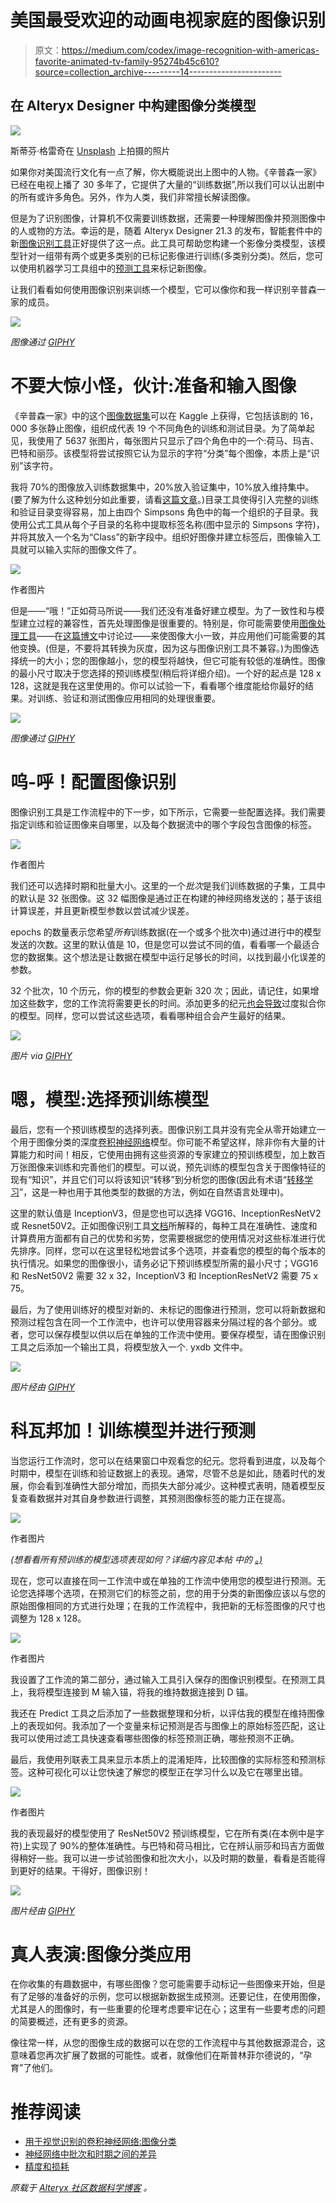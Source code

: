 # 美国最受欢迎的动画电视家庭的图像识别

> 原文：<https://medium.com/codex/image-recognition-with-americas-favorite-animated-tv-family-95274b45c610?source=collection_archive---------14----------------------->

## 在 Alteryx Designer 中构建图像分类模型

![](img/8d03ed36dab9294ba34de45c88b35bcf.png)

斯蒂芬·格雷奇在 [Unsplash](https://unsplash.com?utm_source=medium&utm_medium=referral) 上拍摄的照片

如果你对美国流行文化有一点了解，你大概能说出上图中的人物。《辛普森一家》已经在电视上播了 30 多年了，它提供了大量的“训练数据”,所以我们可以认出剧中的所有或许多角色。另外，作为人类，我们非常擅长解读图像。

但是为了识别图像，计算机不仅需要训练数据，还需要一种理解图像并预测图像中的人或物的方法。幸运的是，随着 Alteryx Designer 21.3 的发布，智能套件中的新[图像识别工具](https://help.alteryx.com/20213/designer/image-recognition)正好提供了这一点。此工具可帮助您构建一个影像分类模型，该模型针对一组带有两个或更多类别的已标记影像进行训练(多类别分类)。然后，您可以使用机器学习工具组中的[预测工具](https://help.alteryx.com/20213/designer/predict-tool)来标记新图像。

让我们看看如何使用图像识别来训练一个模型，它可以像你和我一样识别辛普森一家的成员。

![](img/4effe75a44b830c3951a7710b0874c22.png)

*图像通过* [*GIPHY*](https://media.giphy.com/media/Sbq7EL4jPZlbj9wUKD/giphy.gif)

# 不要大惊小怪，伙计:准备和输入图像

《辛普森一家》中的这个[图像数据集](https://www.kaggle.com/mathurinache/simpsons-images)可以在 Kaggle 上获得，它包括该剧的 16，000 多张静止图像，组织成代表 19 个不同角色的训练和测试目录。为了简单起见，我使用了 5637 张图片，每张图片只显示了四个角色中的一个:荷马、玛吉、巴特和丽莎。该模型将尝试按照它认为显示的字符“分类”每个图像，本质上是“识别”该字符。

我将 70%的图像放入训练数据集中，20%放入验证集中，10%放入维持集中。(要了解为什么这种划分如此重要，请看[这篇文章](https://community.alteryx.com/t5/Data-Science/Holdouts-and-Cross-Validation-Why-the-Data-Used-to-Evaluate-your/ba-p/448982?utm_content=802313&utm_source=tds)。)目录工具使得引入完整的训练和验证目录变得容易，加上由四个 Simpsons 角色中的每一个组织的子目录。我使用公式工具从每个子目录的名称中提取标签名称(图中显示的 Simpsons 字符)，并将其放入一个名为“Class”的新字段中。组织好图像并建立标签后，图像输入工具就可以输入实际的图像文件了。

![](img/8e794e9e50ec010259802a2682d2f271.png)

作者图片

但是——“哦！”正如荷马所说——我们还没有准备好建立模型。为了一致性和与模型建立过程的兼容性，首先处理图像是很重要的。特别是，你可能需要使用[图像处理工具](https://help.alteryx.com/20212/designer/image-processing)——在[这篇博文](https://community.alteryx.com/t5/Data-Science/Picture-Perfect-Inside-Image-Processing/ba-p/767828?utm_content=802313&utm_source=tds)中讨论过——来使图像大小一致，并应用他们可能需要的其他变换。(但是，不要将其转换为灰度，因为这与图像识别工具不兼容。)为图像选择统一的大小；您的图像越小，您的模型将越快，但它可能有较低的准确性。图像的最小尺寸取决于您选择的预训练模型(稍后将详细介绍)。一个好的起点是 128 x 128，这就是我在这里使用的。你可以试验一下，看看哪个维度能给你最好的结果。对训练、验证和测试图像应用相同的处理很重要。

![](img/f2a5f4935ebb2a4f614ff456b91e4116.png)

*图像通过* [*GIPHY*](https://media.giphy.com/media/26BGIqWh2R1fi6JDa/giphy.gif)

# 呜-呼！配置图像识别

图像识别工具是工作流程中的下一步，如下所示，它需要一些配置选择。我们需要指定训练和验证图像来自哪里，以及每个数据流中的哪个字段包含图像的标签。

![](img/98631325a40a9e0578c151c0b4e33211.png)

作者图片

我们还可以选择时期和批量大小。这里的一个*批次*是我们训练数据的子集，工具中的默认是 32 张图像。这 32 幅图像是通过正在构建的神经网络发送的；基于该组计算误差，并且更新模型参数以尝试减少误差。

epochs 的数量表示您希望*所有*训练数据(在一个或多个批次中)通过进行中的模型发送的次数。这里的默认值是 10，但是您可以尝试不同的值，看看哪一个最适合您的数据集。这个想法是让数据在模型中运行足够长的时间，以找到最小化误差的参数。

32 个批次，10 个历元，你的模型的参数会更新 320 次；因此，请记住，如果增加这些数字，您的工作流将需要更长的时间。添加更多的纪元[也会导致](https://datascience.stackexchange.com/questions/46523/is-a-large-number-of-epochs-good-or-bad-idea-in-cnn/46534)过度拟合你的模型。同样，您可以尝试这些选项，看看哪种组合会产生最好的结果。

![](img/2e4ebb53fef6bf8972090dc2c822746e.png)

*图片 via* [*GIPHY*](https://media.giphy.com/media/3orif8Epddpd8KSELe/giphy.gif)

# 嗯，模型:选择预训练模型

最后，您有一个预训练模型的选择列表。图像识别工具并没有完全从零开始建立一个用于图像分类的深度[卷积神经网络](https://en.wikipedia.org/wiki/Convolutional_neural_network)模型。你可能不希望这样，除非你有大量的计算能力和时间！相反，它使用由拥有这些资源的专家建立的预训练模型，加上数百万张图像来训练和完善他们的模型。可以说，预先训练的模型包含关于图像特征的现有“知识”，并且它们可以将该知识“转移”到分析您的图像(因此有术语“[转移学习](https://builtin.com/data-science/transfer-learning)”，这是一种也用于其他类型的数据的方法，例如在自然语言处理中)。

这里的默认值是 InceptionV3，但是您也可以选择 VGG16、InceptionResNetV2 或 Resnet50V2。正如图像识别工具[文档](https://help.alteryx.com/20213/designer/image-recognition)所解释的，每种工具在准确性、速度和计算费用方面都有自己的优势和劣势，您需要根据您的使用情况对这些标准进行优先排序。同样，您可以在这里轻松地尝试多个选项，并查看您的模型的每个版本的执行情况。如果您的图像很小，请务必记下预训练模型所需的最小尺寸；VGG16 和 ResNet50V2 需要 32 x 32，InceptionV3 和 InceptionResNetV2 需要 75 x 75。

最后，为了使用训练好的模型对新的、未标记的图像进行预测，您可以将新数据和预测过程包含在同一个工作流中，也许可以使用容器来分隔过程的各个部分。或者，您可以保存模型以供以后在单独的工作流中使用。要保存模型，请在图像识别工具之后添加一个输出工具，将模型放入一个. yxdb 文件中。

![](img/c103846dc77f8e7c702ad6ed99315dfa.png)

*图片经由* [*GIPHY*](https://media.giphy.com/media/3orieR4zl3zCoNhGV2/giphy.gif)

# 科瓦邦加！训练模型并进行预测

当您运行工作流时，您可以在结果窗口中观看您的纪元。您将看到进度，以及每个时期中，模型在训练和验证数据上的表现。通常，尽管不总是如此，随着时代的发展，你会看到准确性大部分增加，而损失大部分减少。这种模式表明，随着模型反复查看数据并对其自身参数进行调整，其预测图像标签的能力正在提高。

![](img/ada802ce92a57175f8179d7f1b22821d.png)

作者图片

*(想看看所有预训练的模型选项表现如何？详细内容见本帖* *中的* [*。)*](https://community.alteryx.com/t5/Data-Science/Image-Recognition-Classification-Models-Made-Simple/ba-p/802313?utm_content=802313&utm_source=tds)

现在，您可以直接在同一工作流中或在单独的工作流中使用您的模型进行预测。无论您选择哪个选项，在预测它们的标签之前，您的用于分类的新图像应该以与您的原始图像相同的方式进行处理；在我的工作流程中，我把新的无标签图像的尺寸也调整为 128 x 128。

![](img/ef8562dae570a7773882a98494792e19.png)

作者图片

我设置了工作流的第二部分，通过输入工具引入保存的图像识别模型。在预测工具上，我将模型连接到 M 输入锚，将我的维持数据连接到 D 锚。

我还在 Predict 工具之后添加了一些数据整理和分析，以评估我的模型在维持图像上的表现如何。我添加了一个变量来标记预测是否与图像上的原始标签匹配，这让我可以使用过滤工具快速查看哪些图像的标签预测正确，哪些预测不正确。

最后，我使用列联表工具来显示本质上的混淆矩阵，比较图像的实际标签和预测标签。这种可视化可以让您快速了解您的模型正在学习什么以及它在哪里出错。

![](img/e65eac0ef5c6870a6c5339e6f11da0fc.png)

作者图片

我的表现最好的模型使用了 ResNet50V2 预训练模型，它在所有类(在本例中是字符)上实现了 90%的整体准确性。与巴特和荷马相比，它在辨认丽莎和玛吉方面做得稍好一些。我可以进一步试验图像和批次大小，以及时期的数量，看看是否能得到更好的结果。干得好，图像识别！

![](img/d8c8d9a22cc7ffbcfb7a4b3101dafe39.png)

*图片经由* [*GIPHY*](https://media.giphy.com/media/3orifhaiBq26JjDbsQ/giphy-downsized.gif)

# 真人表演:图像分类应用

在你收集的有趣数据中，有哪些图像？您可能需要手动标记一些图像来开始，但是有了足够的准备好的示例，您可以根据新数据生成预测。还要记住，在使用图像，尤其是人的图像时，有一些重要的伦理考虑要牢记在心；这里有一些要考虑的问题的简要概述，还有更多的资源。

像往常一样，从您的图像生成的数据可以在您的工作流程中与其他数据源混合，这意味着您再次扩展了数据的可能性。或者，就像他们在斯普林菲尔德说的，“孕育”了他们。

# 推荐阅读

*   [用于视觉识别的卷积神经网络:图像分类](https://cs231n.github.io/)
*   [神经网络中批次和时期之间的差异](https://machinelearningmastery.com/difference-between-a-batch-and-an-epoch/)
*   [精度和损耗](https://docs.paperspace.com/machine-learning/wiki/accuracy-and-loss)

*原载于* [*Alteryx 社区数据科学博客*](https://community.alteryx.com/t5/Data-Science/Image-Recognition-Classification-Models-Made-Simple/ba-p/802313?utm_content=802313&utm_source=tds) *。*